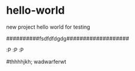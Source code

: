 # hello-world
new project hello world for testing

##########fsdfdfdgdg###################

:P :P :P

#thhhhjkh;
wadwarferwt
